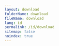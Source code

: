 ```yaml
---
layout: download
folderName: download
fileName: download
lang: id
permalink: /id/download
sitemap: false
noindex: true
---
```

    